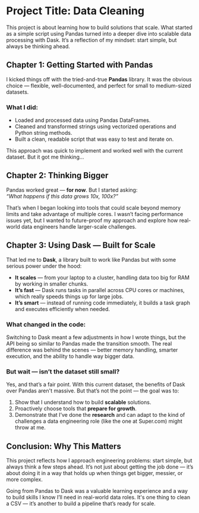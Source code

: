 # Project Title: Data Cleaning

This project is about learning how to build solutions that scale. What started as a simple script using Pandas turned into a deeper dive into scalable data processing with Dask. It’s a reflection of my mindset: start simple, but always be thinking ahead.

## Chapter 1: Getting Started with Pandas

I kicked things off with the tried-and-true **Pandas** library. It was the obvious choice — flexible, well-documented, and perfect for small to medium-sized datasets.

### What I did:

- Loaded and processed data using Pandas DataFrames.
- Cleaned and transformed strings using vectorized operations and Python string methods.
- Built a clean, readable script that was easy to test and iterate on.

This approach was quick to implement and worked well with the current dataset. But it got me thinking…

## Chapter 2: Thinking Bigger

Pandas worked great — **for now**. But I started asking:  
_“What happens if this data grows 10x, 100x?”_

That’s when I began looking into tools that could scale beyond memory limits and take advantage of multiple cores. I wasn’t facing performance issues yet, but I wanted to future-proof my approach and explore how real-world data engineers handle larger-scale challenges.

## Chapter 3: Using Dask — Built for Scale

That led me to **Dask**, a library built to work like Pandas but with some serious power under the hood:

- **It scales** — from your laptop to a cluster, handling data too big for RAM by working in smaller chunks.
- **It’s fast** — Dask runs tasks in parallel across CPU cores or machines, which really speeds things up for large jobs.
- **It’s smart** — instead of running code immediately, it builds a task graph and executes efficiently when needed.

### What changed in the code:

Switching to Dask meant a few adjustments in how I wrote things, but the API being so similar to Pandas made the transition smooth. The real difference was behind the scenes — better memory handling, smarter execution, and the ability to handle way bigger data.

### But wait — isn’t the dataset still small?

Yes, and that’s a fair point. With this current dataset, the benefits of Dask over Pandas aren't massive. But that’s not the point — the goal was to:

1. Show that I understand how to build **scalable** solutions.
2. Proactively choose tools that **prepare for growth**.
3. Demonstrate that I’ve done the **research** and can adapt to the kind of challenges a data engineering role (like the one at Super.com) might throw at me.

## Conclusion: Why This Matters

This project reflects how I approach engineering problems: start simple, but always think a few steps ahead. It’s not just about getting the job done — it’s about doing it in a way that holds up when things get bigger, messier, or more complex.

Going from Pandas to Dask was a valuable learning experience and a way to build skills I know I’ll need in real-world data roles. It's one thing to clean a CSV — it’s another to build a pipeline that’s ready for scale.
